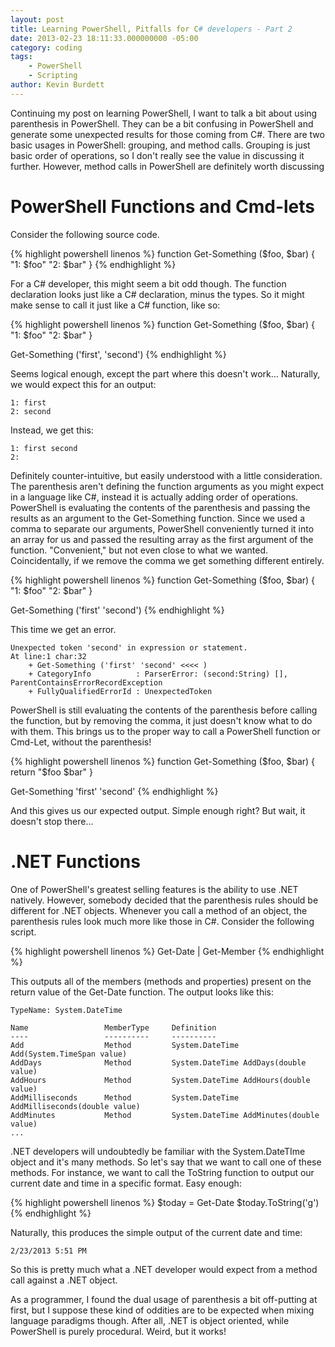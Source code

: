 ```yaml
---
layout: post
title: Learning PowerShell, Pitfalls for C# developers - Part 2
date: 2013-02-23 18:11:33.000000000 -05:00
category: coding
tags:
    - PowerShell
    - Scripting
author: Kevin Burdett
---
```

Continuing my post on learning PowerShell, I want to talk a bit about using parenthesis in PowerShell. They can be a bit confusing in PowerShell and generate some unexpected results for those coming from C#. There are two basic usages in PowerShell: grouping, and method calls. Grouping is just basic order of operations, so I don't really see the value in discussing it further. However, method calls in PowerShell are definitely worth discussing

# PowerShell Functions and Cmd-lets

Consider the following source code.

{% highlight powershell linenos %}
function Get-Something ($foo, $bar)
{
    "1: $foo"
    "2: $bar"
}
{% endhighlight %}

For a C# developer, this might seem a bit odd though. The function declaration looks just like a C# declaration, minus the types. So it might make sense to call it just like a C# function, like so:

{% highlight powershell linenos %}
function Get-Something ($foo, $bar)
{
    "1: $foo"
    "2: $bar"
}

Get-Something ('first', 'second')
{% endhighlight %}

Seems logical enough, except the part where this doesn't work... Naturally, we would expect this for an output:

    1: first
    2: second

Instead, we get this:

    1: first second
    2:

Definitely counter-intuitive, but easily understood with a little consideration. The parenthesis aren't defining the function arguments as you might expect in a language like C#, instead it is actually adding order of operations. PowerShell is evaluating the contents of the parenthesis and passing the results as an argument to the Get-Something function. Since we used a comma to separate our arguments, PowerShell conveniently turned it into an array for us and passed the resulting array as the first argument of the function. "Convenient," but not even close to what we wanted. Coincidentally, if we remove the comma we get something different entirely.

{% highlight powershell linenos %}
function Get-Something ($foo, $bar)
{
    "1: $foo"
    "2: $bar"
}

Get-Something ('first' 'second')
{% endhighlight %}

This time we get an error.

    Unexpected token 'second' in expression or statement.
    At line:1 char:32
        + Get-Something ('first' 'second' <<<< )
        + CategoryInfo          : ParserError: (second:String) [], ParentContainsErrorRecordException
        + FullyQualifiedErrorId : UnexpectedToken

PowerShell is still evaluating the contents of the parenthesis before calling the function, but by removing the comma, it just doesn't know what to do with them. This brings us to the proper way to call a PowerShell function or Cmd-Let, without the parenthesis!

{% highlight powershell linenos %}
function Get-Something ($foo, $bar)
{
    return "$foo $bar"
}

Get-Something 'first' 'second'
{% endhighlight %}

And this gives us our expected output. Simple enough right? But wait, it doesn't stop there...

# .NET Functions

One of PowerShell's greatest selling features is the ability to use .NET natively. However, somebody decided that the parenthesis rules should be different for .NET objects. Whenever you call a method of an object, the parenthesis rules look much more like those in C#. Consider the following script.

{% highlight powershell linenos %}
Get-Date | Get-Member
{% endhighlight %}

This outputs all of the members (methods and properties) present on the return value of the Get-Date function. The output looks like this:

	TypeName: System.DateTime

    Name                 MemberType     Definition
    ----                 ----------     ----------
    Add                  Method         System.DateTime Add(System.TimeSpan value)
    AddDays              Method         System.DateTime AddDays(double value)
    AddHours             Method         System.DateTime AddHours(double value)
    AddMilliseconds      Method         System.DateTime AddMilliseconds(double value)
    AddMinutes           Method         System.DateTime AddMinutes(double value)
    ...

.NET developers will undoubtedly be familiar with the System.DateTIme object and it's many methods. So let's say that we want to call one of these methods. For instance, we want to call the ToString function to output our current date and time in a specific format. Easy enough:

{% highlight powershell linenos %}
$today = Get-Date
$today.ToString('g')
{% endhighlight %}

Naturally, this produces the simple output of the current date and time:

    2/23/2013 5:51 PM

So this is pretty much what a .NET developer would expect from a method call against a .NET object.

As a programmer, I found the dual usage of parenthesis a bit off-putting at first, but I suppose these kind of oddities are to be expected when mixing language paradigms though. After all, .NET is object oriented, while PowerShell is purely procedural. Weird, but it works!
